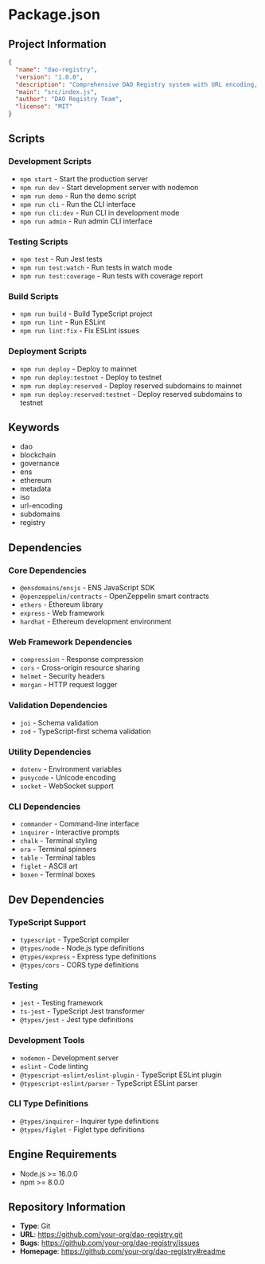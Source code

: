 # Package.json

## Project Information

```json
{
  "name": "dao-registry",
  "version": "1.0.0",
  "description": "Comprehensive DAO Registry system with URL encoding, reserved subdomains, ENS integration, and ISO metadata standards",
  "main": "src/index.js",
  "author": "DAO Registry Team",
  "license": "MIT"
}
```

## Scripts

### Development Scripts
- `npm start` - Start the production server
- `npm run dev` - Start development server with nodemon
- `npm run demo` - Run the demo script
- `npm run cli` - Run the CLI interface
- `npm run cli:dev` - Run CLI in development mode
- `npm run admin` - Run admin CLI interface

### Testing Scripts
- `npm test` - Run Jest tests
- `npm run test:watch` - Run tests in watch mode
- `npm run test:coverage` - Run tests with coverage report

### Build Scripts
- `npm run build` - Build TypeScript project
- `npm run lint` - Run ESLint
- `npm run lint:fix` - Fix ESLint issues

### Deployment Scripts
- `npm run deploy` - Deploy to mainnet
- `npm run deploy:testnet` - Deploy to testnet
- `npm run deploy:reserved` - Deploy reserved subdomains to mainnet
- `npm run deploy:reserved:testnet` - Deploy reserved subdomains to testnet

## Keywords

- dao
- blockchain
- governance
- ens
- ethereum
- metadata
- iso
- url-encoding
- subdomains
- registry

## Dependencies

### Core Dependencies
- `@ensdomains/ensjs` - ENS JavaScript SDK
- `@openzeppelin/contracts` - OpenZeppelin smart contracts
- `ethers` - Ethereum library
- `express` - Web framework
- `hardhat` - Ethereum development environment

### Web Framework Dependencies
- `compression` - Response compression
- `cors` - Cross-origin resource sharing
- `helmet` - Security headers
- `morgan` - HTTP request logger

### Validation Dependencies
- `joi` - Schema validation
- `zod` - TypeScript-first schema validation

### Utility Dependencies
- `dotenv` - Environment variables
- `punycode` - Unicode encoding
- `socket` - WebSocket support

### CLI Dependencies
- `commander` - Command-line interface
- `inquirer` - Interactive prompts
- `chalk` - Terminal styling
- `ora` - Terminal spinners
- `table` - Terminal tables
- `figlet` - ASCII art
- `boxen` - Terminal boxes

## Dev Dependencies

### TypeScript Support
- `typescript` - TypeScript compiler
- `@types/node` - Node.js type definitions
- `@types/express` - Express type definitions
- `@types/cors` - CORS type definitions

### Testing
- `jest` - Testing framework
- `ts-jest` - TypeScript Jest transformer
- `@types/jest` - Jest type definitions

### Development Tools
- `nodemon` - Development server
- `eslint` - Code linting
- `@typescript-eslint/eslint-plugin` - TypeScript ESLint plugin
- `@typescript-eslint/parser` - TypeScript ESLint parser

### CLI Type Definitions
- `@types/inquirer` - Inquirer type definitions
- `@types/figlet` - Figlet type definitions

## Engine Requirements

- Node.js >= 16.0.0
- npm >= 8.0.0

## Repository Information

- **Type**: Git
- **URL**: https://github.com/your-org/dao-registry.git
- **Bugs**: https://github.com/your-org/dao-registry/issues
- **Homepage**: https://github.com/your-org/dao-registry#readme 